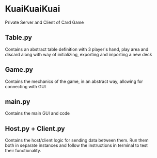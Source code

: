 # KuaiKuaiKuai
Private Server and Client of Card Game

## Table.py
Contains an abstract table definition with 3 player's hand, play area and discard along with way of initializing, exporting and importing a new deck

## Game.py
Contains the mechanics of the game, in an abstract way, allowing for connecting with GUI

## main.py
Contains the main GUI and code

## Host.py + Client.py
Contains the host/client logic for sending data between them. Run them both in separate instances and follow the instructions in terminal to test their functionality.